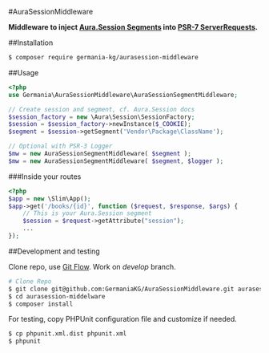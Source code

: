 #AuraSessionMiddleware

**Middleware to inject [Aura.Session Segments](https://github.com/auraphp/Aura.Session) into [PSR-7 ServerRequests](http://www.php-fig.org/psr/psr-7/#3-2-psr-http-message-requestinterface).**

##Installation

```bash
$ composer require germania-kg/aurasession-middleware
```

##Usage

```php
<?php
use Germania\AuraSessionMiddleware\AuraSessionSegmentMiddleware;

// Create session and segment, cf. Aura.Session docs
$session_factory = new \Aura\Session\SessionFactory;
$session = $session_factory->newInstance($_COOKIE);
$segment = $session->getSegment('Vendor\Package\ClassName');

// Optional with PSR-3 Logger
$mw = new AuraSessionSegmentMiddleware( $segment );
$mw = new AuraSessionSegmentMiddleware( $segment, $logger );
```

###Inside your routes
```php
<?php
$app = new \Slim\App();
$app->get('/books/{id}', function ($request, $response, $args) {
	// This is your Aura.Session segment
    $session = $request->getAttribute("session");
	...    
});
```


##Development and testing

Clone repo, use [Git Flow](https://github.com/nvie/gitflow). Work on *develop* branch.

```bash
# Clone Repo
$ git clone git@github.com:GermaniaKG/AuraSessionMiddleware.git aurasession-middelware
$ cd aurasession-middelware
$ composer install
```

For testing, copy PHPUnit configuration file and customize if needed.

```bash
$ cp phpunit.xml.dist phpunit.xml
$ phpunit
```

